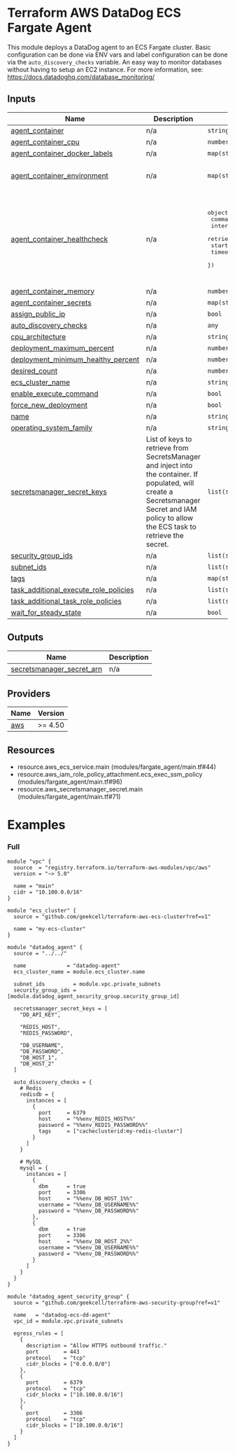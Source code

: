 <!-- BEGIN_TF_DOCS -->
# Terraform AWS DataDog ECS Fargate Agent

This module deploys a DataDog agent to an ECS Fargate cluster. Basic configuration can be done via ENV vars and
label configuration can be done via the `auto_discovery_checks` variable. An easy way to monitor databases without
having to setup an EC2 instance. For more information, see: https://docs.datadoghq.com/database_monitoring/

## Inputs

| Name | Description | Type | Default | Required |
|------|-------------|------|---------|:--------:|
| <a name="input_agent_container"></a> [agent\_container](#input\_agent\_container) | n/a | `string` | `"public.ecr.aws/datadog/agent:latest"` | no |
| <a name="input_agent_container_cpu"></a> [agent\_container\_cpu](#input\_agent\_container\_cpu) | n/a | `number` | `256` | no |
| <a name="input_agent_container_docker_labels"></a> [agent\_container\_docker\_labels](#input\_agent\_container\_docker\_labels) | n/a | `map(string)` | `{}` | no |
| <a name="input_agent_container_environment"></a> [agent\_container\_environment](#input\_agent\_container\_environment) | n/a | `map(string)` | <pre>{<br>  "DD_SITE": "datadoghq.eu"<br>}</pre> | no |
| <a name="input_agent_container_healthcheck"></a> [agent\_container\_healthcheck](#input\_agent\_container\_healthcheck) | n/a | <pre>object({<br>    command      = list(string)<br>    interval     = number<br>    retries      = number<br>    start_period = number<br>    timeout      = number<br>  })</pre> | <pre>{<br>  "command": [<br>    "CMD-SHELL",<br>    "agent health"<br>  ],<br>  "interval": 30,<br>  "retries": 3,<br>  "start_period": 10,<br>  "timeout": 2<br>}</pre> | no |
| <a name="input_agent_container_memory"></a> [agent\_container\_memory](#input\_agent\_container\_memory) | n/a | `number` | `512` | no |
| <a name="input_agent_container_secrets"></a> [agent\_container\_secrets](#input\_agent\_container\_secrets) | n/a | `map(string)` | `{}` | no |
| <a name="input_assign_public_ip"></a> [assign\_public\_ip](#input\_assign\_public\_ip) | n/a | `bool` | `false` | no |
| <a name="input_auto_discovery_checks"></a> [auto\_discovery\_checks](#input\_auto\_discovery\_checks) | n/a | `any` | `{}` | no |
| <a name="input_cpu_architecture"></a> [cpu\_architecture](#input\_cpu\_architecture) | n/a | `string` | `"ARM64"` | no |
| <a name="input_deployment_maximum_percent"></a> [deployment\_maximum\_percent](#input\_deployment\_maximum\_percent) | n/a | `number` | `200` | no |
| <a name="input_deployment_minimum_healthy_percent"></a> [deployment\_minimum\_healthy\_percent](#input\_deployment\_minimum\_healthy\_percent) | n/a | `number` | `100` | no |
| <a name="input_desired_count"></a> [desired\_count](#input\_desired\_count) | n/a | `number` | `1` | no |
| <a name="input_ecs_cluster_name"></a> [ecs\_cluster\_name](#input\_ecs\_cluster\_name) | n/a | `string` | n/a | yes |
| <a name="input_enable_execute_command"></a> [enable\_execute\_command](#input\_enable\_execute\_command) | n/a | `bool` | `true` | no |
| <a name="input_force_new_deployment"></a> [force\_new\_deployment](#input\_force\_new\_deployment) | n/a | `bool` | `false` | no |
| <a name="input_name"></a> [name](#input\_name) | n/a | `string` | n/a | yes |
| <a name="input_operating_system_family"></a> [operating\_system\_family](#input\_operating\_system\_family) | n/a | `string` | `"LINUX"` | no |
| <a name="input_secretsmanager_secret_keys"></a> [secretsmanager\_secret\_keys](#input\_secretsmanager\_secret\_keys) | List of keys to retrieve from SecretsManager and inject into the container. If populated, will create a Secretsmanager Secret and IAM policy to allow the ECS task to retrieve the secret. | `list(string)` | `[]` | no |
| <a name="input_security_group_ids"></a> [security\_group\_ids](#input\_security\_group\_ids) | n/a | `list(string)` | `[]` | no |
| <a name="input_subnet_ids"></a> [subnet\_ids](#input\_subnet\_ids) | n/a | `list(string)` | `[]` | no |
| <a name="input_tags"></a> [tags](#input\_tags) | n/a | `map(string)` | `{}` | no |
| <a name="input_task_additional_execute_role_policies"></a> [task\_additional\_execute\_role\_policies](#input\_task\_additional\_execute\_role\_policies) | n/a | `list(string)` | `[]` | no |
| <a name="input_task_additional_task_role_policies"></a> [task\_additional\_task\_role\_policies](#input\_task\_additional\_task\_role\_policies) | n/a | `list(string)` | `[]` | no |
| <a name="input_wait_for_steady_state"></a> [wait\_for\_steady\_state](#input\_wait\_for\_steady\_state) | n/a | `bool` | `true` | no |

## Outputs

| Name | Description |
|------|-------------|
| <a name="output_secretsmanager_secret_arn"></a> [secretsmanager\_secret\_arn](#output\_secretsmanager\_secret\_arn) | n/a |

## Providers

| Name | Version |
|------|---------|
| <a name="provider_aws"></a> [aws](#provider\_aws) | >= 4.50 |

## Resources

- resource.aws_ecs_service.main (modules/fargate_agent/main.tf#44)
- resource.aws_iam_role_policy_attachment.ecs_exec_ssm_policy (modules/fargate_agent/main.tf#96)
- resource.aws_secretsmanager_secret.main (modules/fargate_agent/main.tf#71)

# Examples
### Full
```hcl
module "vpc" {
  source  = "registry.terraform.io/terraform-aws-modules/vpc/aws"
  version = "~> 5.0"

  name = "main"
  cidr = "10.100.0.0/16"
}

module "ecs_cluster" {
  source = "github.com/geekcell/terraform-aws-ecs-cluster?ref=v1"

  name = "my-ecs-cluster"
}

module "datadog_agent" {
  source = "../../"

  name             = "datadog-agent"
  ecs_cluster_name = module.ecs_cluster.name

  subnet_ids         = module.vpc.private_subnets
  security_group_ids = [module.datadog_agent_security_group.security_group_id]

  secretsmanager_secret_keys = [
    "DD_API_KEY",

    "REDIS_HOST",
    "REDIS_PASSWORD",

    "DB_USERNAME",
    "DB_PASSWORD",
    "DB_HOST_1",
    "DB_HOST_2"
  ]

  auto_discovery_checks = {
    # Redis
    redisdb = {
      instances = [
        {
          port     = 6379
          host     = "%%env_REDIS_HOST%%"
          password = "%%env_REDIS_PASSWORD%%"
          tags     = ["cacheclusterid:my-redis-cluster"]
        }
      ]
    }

    # MySQL
    mysql = {
      instances = [
        {
          dbm      = true
          port     = 3306
          host     = "%%env_DB_HOST_1%%"
          username = "%%env_DB_USERNAME%%"
          password = "%%env_DB_PASSWORD%%"
        },
        {
          dbm      = true
          port     = 3306
          host     = "%%env_DB_HOST_2%%"
          username = "%%env_DB_USERNAME%%"
          password = "%%env_DB_PASSWORD%%"
        }
      ]
    }
  }
}

module "datadog_agent_security_group" {
  source = "github.com/geekcell/terraform-aws-security-group?ref=v1"

  name   = "datadog-ecs-dd-agent"
  vpc_id = module.vpc.private_subnets

  egress_rules = [
    {
      description = "Allow HTTPS outbound traffic."
      port        = 443
      protocol    = "tcp"
      cidr_blocks = ["0.0.0.0/0"]
    },
    {
      port        = 6379
      protocol    = "tcp"
      cidr_blocks = ["10.100.0.0/16"]
    },
    {
      port        = 3306
      protocol    = "tcp"
      cidr_blocks = ["10.100.0.0/16"]
    }
  ]
}
```
<!-- END_TF_DOCS -->
